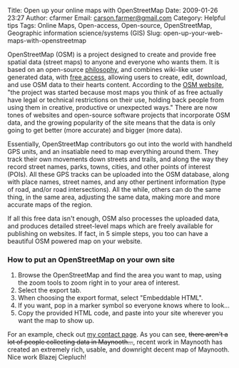 Title: Open up your online maps with OpenStreetMap
Date: 2009-01-26 23:27
Author: cfarmer
Email: carson.farmer@gmail.com
Category: Helpful tips
Tags: Online Maps, Open-access, Open-source, OpenStreetMap, Geographic information science/systems (GIS)
Slug: open-up-your-web-maps-with-openstreetmap

OpenStreetMap (OSM) is a project designed to create and provide free
spatial data (street maps) to anyone and everyone who wants them. It is
based on an open-source [philosophy][], and combines wiki-like user
generated data, with [free access][], allowing users to create, edit,
download, and use OSM data to their hearts content. According to the
[OSM website][], "the project was started because most maps you think of
as free actually have legal or technical restrictions on their use,
holding back people from using them in creative, productive or
unexpected ways." There are now tones of websites and open-source
software projects that incorporate OSM data, and the growing popularity
of the site means that the data is only going to get better (more
accurate) and bigger (more data).
<!--more-->

Essentially, OpenStreetMap contributors go out into the world
with handheld GPS units, and an insatiable need to map everything around
them. They track their own movements down streets and trails, and along
the way they record street names, parks, towns, cities, and other points
of interest (POIs). All these GPS tracks can be uploaded into the OSM
database, along with place names, street names, and any other pertinent
information (type of road, and/or road intersections). All the while,
others can do the same thing, in the same area, adjusting the same data,
making more and more accurate maps of the region.

If all this free data isn't enough, OSM also processes the uploaded
data, and produces detailed street-level maps which are freely available
for publishing on websites. If fact, in 5 simple steps, you too can have
a beautiful OSM powered map on your website.

### How to put an OpenStreetMap on your own site

1. Browse the OpenStreetMap and find the area you want to map, using
   the zoom tools to zoom right in to your area of interest.
2. Select the export tab.
3. When choosing the export format, select "Embeddable HTML".
4. If you want, pop in a marker symbol so everyone knows where to look...
5. Copy the provided HTML code, and paste into your site wherever you want the map to show up.

For an example, check out [my contact page][]. As you can see, <strike>there
aren't a lot of people collecting data in Maynooth...</strike>, recent work in
Maynooth has created an extremely rich, usable, and downright decent map
of Maynooth. Nice work Blazej Ciepluch!

[philosophy]: http://wiki.openstreetmap.org/wiki/FAQ#Why_OpenStreetMap.3F "OpenStreetMap Philosophy"
[free access]: http://www.opengeodata.org/?p=262
[OSM website]: http://www.openstreetmap.org/index.html
[my contact page]: /contact
